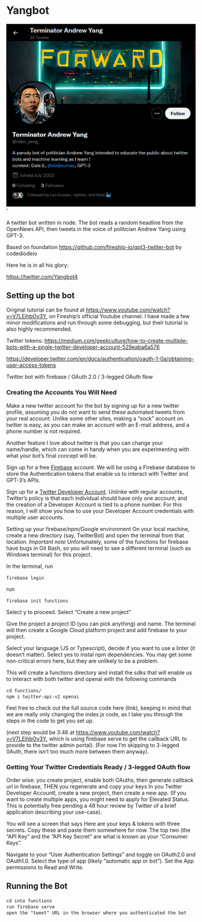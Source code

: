 # Yangbot

!['test'](https://github.com/eggsmayhem/Yangbot/blob/main/promotional/termyang.png)'

A twitter bot written in node. The bot reads a random headline from the OpenNews API, then tweets in the voice of politician Andrew Yang using GPT-3.

Based on foundation https://github.com/fireship-io/gpt3-twitter-bot by codediodeio

Here he is in all his glory:

https://twitter.com/Yangbot4


## Setting up the bot 
Original tutorial can be found at https://www.youtube.com/watch?v=V7LEihbOv3Y, on Fireship’s official Youtube channel. I have made a few minor modifications and run through some debugging, but their tutorial is also highly recommended. 

Twitter tokens:
https://medium.com/geekculture/how-to-create-multiple-bots-with-a-single-twitter-developer-account-529eaba6a576

https://developer.twitter.com/en/docs/authentication/oauth-1-0a/obtaining-user-access-tokens

Twitter bot with firebase / OAuth 2.0 / 3-legged OAuth flow 

### Creating the Accounts You Will Need 

Make a new twitter account for the bot by signing up for a new twitter profile, assuming you do not want to send these automated tweets from your real account. Unlike some other sites, making a “sock” account on twitter is easy, as you can make an account with an E-mail address, and a phone number is not required. 

Another feature I love about twitter is that you can change your name/handle, which can come in handy when you are experimenting with what your bot’s final concept will be. 

Sign up for a free [Firebase](https://firebase.google.com/) account. We will be using a Firebase database to store the Authentication tokens that enable us to interact with Twitter and GPT-3’s APIs.  

Sign up for a [Twitter Developer Account](https://developer.twitter.com/). Unlinke with regular accounts, Twitter’s policy is that each individual should have only one account, and the creation of a Developer Account is tied to a phone number. For this reason, I will show you how to use your Developer Account credentials with multiple user accounts.

Setting up your firebase/npm/Google environment 
On your local machine, create a new directory (say, TwitterBot) and open the terminal from that location. *Important note* 
Unfortunately, some of the functions for firebase have bugs in Git Bash, so you will need to see a different terminal (such as Windows terminal) for this project.

In the terminal, run 
```
firebase login
```

run
```
firebase init functions
```

Select y to proceed. Select “Create a new project”

Give the project a project ID (you can pick anything) and name. The terminal will then create a Google Cloud platform project and add firebase to your project.

Select your language (JS or Typescript), decide if you want to use a linter (it doesn’t matter). Select yes to instal npm dependencies. You may get some non-critical errors here, but they are unlikely to be a problem. 


This will create a functions directory and  install the sdks that will enable us to interact with both twitter and openai  with the following commands
```
cd functions/
npm i twitter-api-v2 openai
```
Feel free to check out the full source code here (link), keeping in mind that we are really only changing the index.js code, as I take you through the steps in the code to get you set up. 

(next step would be 3:46 at https://www.youtube.com/watch?v=V7LEihbOv3Y, which is using firebase serve to get the callback URL to provide to the twitter admin portal). (For now I’m skipping to 3-legged 0Auth, there isn’t too much more between them anyway). 


### Getting Your Twitter Credentials Ready / 3-legged OAuth flow 
Order wise: you create project, enable both OAuths, then generate callback url in firebase, THEN you regenerate and copy your keys 
In you Twitter Developer Accountl, create a new project, then create a new app. (If you want to create multiple apps, you might need to apply for Elevated Status. This is potentially free pending a 48 hour review by Twitter of a brief application describing your use-case). 

You will see a screen that says Here are your keys & tokens with three secrets. Copy these and paste them somewhere for now. The top two (the “API Key” and the “API Key Secret” are what is known as your “Consumer Keys”. 

Navigate to your “User Authentication Settings” and toggle on OAuth2.0 and OAuth1.0. Select the type of app (likely “automatic app or bot”). Set the App permissions to Read and Write. 

## Running the Bot
```
cd into functions
run firebase serve
open the "tweet" URL in the browser where you authenticated the bot 
```